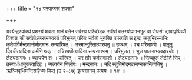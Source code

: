 +++
title = "१४ यस्याजस्रं शवसा"

+++

यस्येन्द्रस्योक्थं प्रशस्यं शवसा मानं बलेन सर्वस्य परिच्छेदकं सर्वेषां बलस्योपमानभूतं वा रोधसी द्यावापृथिव्यौ विश्वतः सीं सर्वतोऽजस्रमनवरतं परिभुजत् परितः सर्वतो भुनक्ति पालयति स इन्द्रः क्रतुभिरस्माभिः कृतैर्यागैर्मन्दसानोमोदमानः सन्पारिषत् । अस्मान्दुरितात्पारयतु ॥ उक्थम् । वच परिभाषणे । पातृतु दिवचीत्यादिना कर्मणि थक् । वचिस्वपीत्यादिना सम्प्रसारणम् । परिभुजत् । भुज पालनाभ्यवहारयोः । लेट्यडागमः । व्यत्ययेन शः । पारिषत् । पार तीर कर्मसमाप्तौ । लेट्यडागमः । सिब्बहुलं लेटीति सिप् । तस्यार्धधातुकत्वादिट् । व्यत्ययेन णिलोपः । मन्दसानः । मदि स्तुतिमोदमदस्वप्नकान्तिगतिषु । ऋञ्जिवृधिमन्दिसहिभ्यः कित् (उ २-८७) इत्यसानच् प्रत्ययः ॥ १४ ॥